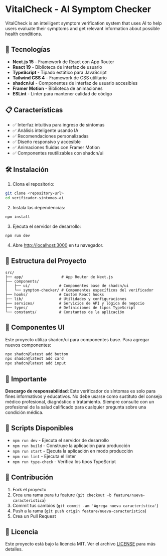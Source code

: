 # VitalCheck - AI Symptom Checker

VitalCheck is an intelligent symptom verification system that uses AI to help users evaluate their symptoms and get relevant information about possible health conditions.

## 🚀 Tecnologías

- **Next.js 15** - Framework de React con App Router
- **React 19** - Biblioteca de interfaz de usuario
- **TypeScript** - Tipado estático para JavaScript
- **Tailwind CSS 4** - Framework de CSS utilitario
- **shadcn/ui** - Componentes de interfaz de usuario accesibles
- **Framer Motion** - Biblioteca de animaciones
- **ESLint** - Linter para mantener calidad de código

## 📋 Características

- ✅ Interfaz intuitiva para ingreso de síntomas
- ✅ Análisis inteligente usando IA
- ✅ Recomendaciones personalizadas
- ✅ Diseño responsivo y accesible
- ✅ Animaciones fluidas con Framer Motion
- ✅ Componentes reutilizables con shadcn/ui

## 🛠️ Instalación

1. Clona el repositorio:
```bash
git clone <repository-url>
cd verificador-sintomas-ai
```

2. Instala las dependencias:
```bash
npm install
```

3. Ejecuta el servidor de desarrollo:
```bash
npm run dev
```

4. Abre [http://localhost:3000](http://localhost:3000) en tu navegador.

## 📁 Estructura del Proyecto

```
src/
├── app/                 # App Router de Next.js
├── components/
│   ├── ui/             # Componentes base de shadcn/ui
│   └── symptom-checker/ # Componentes específicos del verificador
├── hooks/              # Custom React hooks
├── lib/                # Utilidades y configuraciones
├── services/           # Servicios de API y lógica de negocio
├── types/              # Definiciones de tipos TypeScript
└── constants/          # Constantes de la aplicación
```

## 🎨 Componentes UI

Este proyecto utiliza shadcn/ui para componentes base. Para agregar nuevos componentes:

```bash
npx shadcn@latest add button
npx shadcn@latest add card
npx shadcn@latest add input
```

## 🚨 Importante

**Descargo de responsabilidad**: Este verificador de síntomas es solo para fines informativos y educativos. No debe usarse como sustituto del consejo médico profesional, diagnóstico o tratamiento. Siempre consulte con un profesional de la salud calificado para cualquier pregunta sobre una condición médica.

## 📝 Scripts Disponibles

- `npm run dev` - Ejecuta el servidor de desarrollo
- `npm run build` - Construye la aplicación para producción
- `npm run start` - Ejecuta la aplicación en modo producción
- `npm run lint` - Ejecuta el linter
- `npm run type-check` - Verifica los tipos TypeScript

## 🤝 Contribución

1. Fork el proyecto
2. Crea una rama para tu feature (`git checkout -b feature/nueva-caracteristica`)
3. Commit tus cambios (`git commit -am 'Agrega nueva característica'`)
4. Push a la rama (`git push origin feature/nueva-caracteristica`)
5. Crea un Pull Request

## 📄 Licencia

Este proyecto está bajo la licencia MIT. Ver el archivo [LICENSE](LICENSE) para más detalles.
